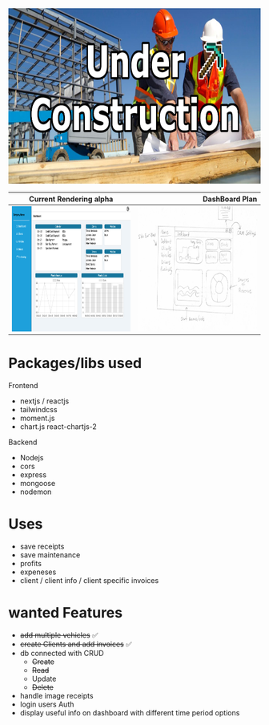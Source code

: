 <img src="./client/img/underconstruction.png" width=100% height=350px/>

|                     Current Rendering alpha                     |                                                          DashBoard Plan |
| :-------------------------------------------------------------: | ----------------------------------------------------------------------: |
| <img src="./client/img/alpha_v2.png" width=500px height=250px/> | <img src="./client/img/dashboard_sketch.jpg" width=500px height=250px/> |

# Packages/libs used

Frontend

- nextjs / reactjs
- tailwindcss
- moment.js
- chart.js react-chartjs-2

Backend

- Nodejs
- cors
- express
- mongoose
- nodemon

# Uses

- save receipts
- save maintenance
- profits
- expeneses
- client / client info / client specific invoices

# wanted Features

- ~~add multiple vehicles~~ ✅
- ~~create Clients and add invoices~~ ✅
- db connected with CRUD
  - ~~Create~~
  - ~~Read~~
  - Update
  - ~~Delete~~
- handle image receipts
- login users Auth
- display useful info on dashboard with different time period options

